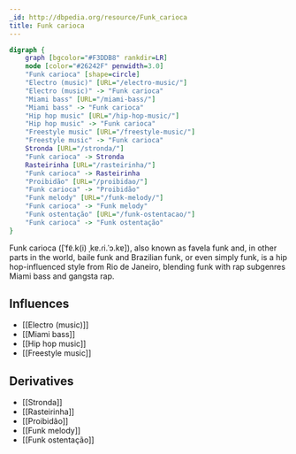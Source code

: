 ```yaml
---
_id: http://dbpedia.org/resource/Funk_carioca
title: Funk carioca
---
```


```dot
digraph {
	graph [bgcolor="#F3DDB8" rankdir=LR]
	node [color="#26242F" penwidth=3.0]
	"Funk carioca" [shape=circle]
	"Electro (music)" [URL="/electro-music/"]
	"Electro (music)" -> "Funk carioca"
	"Miami bass" [URL="/miami-bass/"]
	"Miami bass" -> "Funk carioca"
	"Hip hop music" [URL="/hip-hop-music/"]
	"Hip hop music" -> "Funk carioca"
	"Freestyle music" [URL="/freestyle-music/"]
	"Freestyle music" -> "Funk carioca"
	Stronda [URL="/stronda/"]
	"Funk carioca" -> Stronda
	Rasteirinha [URL="/rasteirinha/"]
	"Funk carioca" -> Rasteirinha
	"Proibidão" [URL="/proibidao/"]
	"Funk carioca" -> "Proibidão"
	"Funk melody" [URL="/funk-melody/"]
	"Funk carioca" -> "Funk melody"
	"Funk ostentação" [URL="/funk-ostentacao/"]
	"Funk carioca" -> "Funk ostentação"
}
```

Funk carioca ([ˈfɐ̃.k(i) ˌkɐ.ɾi.ˈɔ.kɐ]), also known as favela funk and, in other parts in the world, baile funk and Brazilian funk, or even simply funk, is a hip hop-influenced style from Rio de Janeiro, blending funk with rap subgenres Miami bass and gangsta rap.

## Influences
- [[Electro (music)]]
- [[Miami bass]]
- [[Hip hop music]]
- [[Freestyle music]]

## Derivatives
- [[Stronda]]
- [[Rasteirinha]]
- [[Proibidão]]
- [[Funk melody]]
- [[Funk ostentação]]
